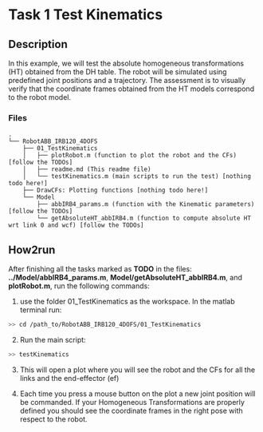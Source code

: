 # Task 1 Test Kinematics

## Description

In this example, we will test the absolute homogeneous transformations (HT)
obtained from the DH table. The robot will be simulated using predefined
joint positions and a trajectory. The assessment is to visually verify that
the coordinate frames obtained from the HT models correspond to the
robot model.

### Files

```
.
└── RobotABB_IRB120_4DOFS
    ├── 01_TestKinematics
    │   ├── plotRobot.m (function to plot the robot and the CFs) [follow the TODOs]
    │   ├── readme.md (This readme file)
    │   └── testKinematics.m (main scripts to run the test) [nothing todo here!]
    ├── DrawCFs: Plotting functions [nothing todo here!]
    └── Model
        ├── abbIRB4_params.m (function with the Kinematic parameters) [follow the TODOs]
        └── getAbsoluteHT_abbIRB4.m (function to compute absolute HT wrt link 0 and wcf) [follow the TODOs]
```

## How2run

After finishing all the tasks marked as **TODO** in the files: **../Model/abbIRB4_params.m**, **Model/getAbsoluteHT_abbIRB4.m**, and **plotRobot.m**, run the following commands:

1. use the folder 01_TestKinematics as the workspace. In the matlab terminal
   run:

```bash
>> cd /path_to/RobotABB_IRB120_4DOFS/01_TestKinematics
```

2. Run the main script:

```bash
>> testKinematics
```

3. This will open a plot where you will see the robot and the CFs for all the links and the end-effector (ef)

4. Each time you press a mouse button on the plot a new joint position will be commanded. If your Homogeneous Transformations are properly defined you should see the coordinate frames in the right pose with respect to the robot.
